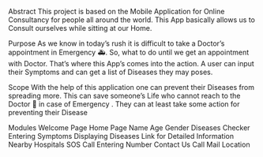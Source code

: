 Abstract
This project is based on the Mobile Application for Online Consultancy for people all around the world. This App basically allows us to Consult ourselves while sitting at our Home.

Purpose
As we know in today’s rush it is difficult to take a Doctor’s appointment in Emergency 🚑. So, what to do until we get an appointment with Doctor. That’s where this App’s comes into the action. A user can input their Symptoms and can get a list of Diseases they may poses.

Scope
With the help of this application one can prevent their Diseases from spreading more. This can save someone’s Life who cannot reach to the Doctor 🏥 in case of Emergency . They can at least take some action for preventing their Disease

Modules
Welcome Page
Home Page
Name
Age
Gender
Diseases Checker
Entering Symptoms
Displaying Diseases 
Link for Detailed Information
Nearby Hospitals 
SOS Call
Entering Number
Contact Us
Call 
Mail
Location

